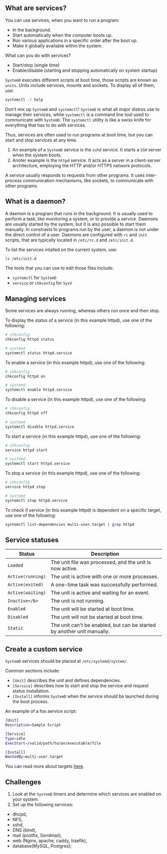 ## What are services?
You can use services, when you want to run a program:

- In the background.
- Start automatically when the computer boots up.
- Run various applications in a specific order after the boot up.
- Make it globally available within the system.

What can you do with services?

- Start/stop (single time)
- Enable/disable (starting and stopping automatically on system startup)

`SystemD` executes different scripts at boot time, those scripts are known as `units`. Units include services, mounts and sockets. To display all of them, use:

```bash
systemctl -t help
```

Don't mix up `SystemD` and `systemctl`! `SystemD` is what all major distros use to manage their services, while `systemctl` is a command line tool used to communicate with `SystemD`. The `systemctl` utility is like a swiss knife for everything that has to do with services.

Thus, services are often used to run programs at boot time, but you can start and stop services at any time. 

1. An example of a `SystemD` service is the `sshd` service. It starts a `SSH` server when the system boots. 
2. Anoter example is the `httpd` service. It acts as a server in a client-server architecture, employing the HTTP and/or HTTPS network protocols. 

A service usually responds to requests from other programs. It uses inter-process communication mechanisms, like sockets, to communicate with other programs.

## What is a daemon?
A daemon is a program that runs in the background. It is usually used to perform a task, like monitoring a system, or to provide a service. Daemons are usually started by the system, but it is also possible to start them manually. In constrasts to programs run by the user, a daemon is not under the direct control of a user. Daemons are configured with `rc` and `init` scripts, that are typically located in `/etc/rc.d` and `/etc/init.d`.

To list the services intalled on the current system, use:

```bash
ls /etc/init.d
```

The tools that you can use to edit those files include:

* `systemctl` for `SystemD`
* `service` or `chkconfig` for `SysV`

## Managing services

Some services are always running, whereas others run once and then stop. 

To display the status of a service (in this example httpd), use one of the following:

```bash
# chkconfig 
chkconfig httpd status

# systemd 
systemctl status httpd.service
```

To enable a service (in this example httpd), use one of the following:

```bash
# chkconfig 
chkconfig httpd on

# systemd 
systemctl enable httpd.service
```

To disable a service (in this example httpd), use one of the following:

```bash
# chkconfig 
chkconfig httpd off

# systemd 
systemctl disable httpd.service
```

To start a service (in this example httpd), use one of the following:

```bash
# chkconfig 
service httpd start

# systemd 
systemctl start httpd.service
```

To stop a service (in this example httpd), use one of the following:

```bash
# chkconfig 
service httpd stop

# systemd 
systemctl stop httpd.service
```

To check if service (in this example httpd) is dependent on a specific target, use one of the following:

```bash
systemctl list-dependencies multi-user.target | grep httpd
```

## Service statuses

| Status | Description |
| --- | --- |
| `Loaded` | The unit file was processed, and the unit is now active. |
| `Active(running)` | The unit is active with one or more processes. |
| `Active(exited)` | A one-time task was successfully performed. |
| `Active(waiting)` | The unit is active and waiting for an event. |
| `Inactive</b>` | The unit is not running.  |
| `Enabled` | The unit will be started at boot time. |
| `Disabled` |The unit will not be started at boot time. |
| `Static` | The unit can't be enabled, but can be started by another unit manually. |

## Create a custom service

`SystemD` services should be placed at `/etc/systemd/system/`.

Common sections include:

* `[Unit]` describes the unit and defines dependencies.
* `[Service]` describes how to start and stop the service and request status installation.
* `[Install]` informs `SystemD` when the service should be launched during the boot process. 

An example of a foo.service script:

```bash
[Unit]
Description=Sample Script

[Service]
Type=idle
ExecStart=/valid/path/to/an/executable/file

[Install]
WantedBy=multi-user.target
```

You can read more about targets <a href="https://github.com/djeada/Linux-Notes/blob/main/notes/system_startup.md">here</a>.

## Challenges

1. Look at the `SystemD` timers and determine which services are enabled on your system.
1. Set up the following services: 
  - dhcpd, 
  - NFS, 
  - sshd, 
  - DNS (bind), 
  - mail (postfix, Sendmail), 
  - web (Nginx, apache, caddy, traefik), 
  - database(MySQL, Postgres);
